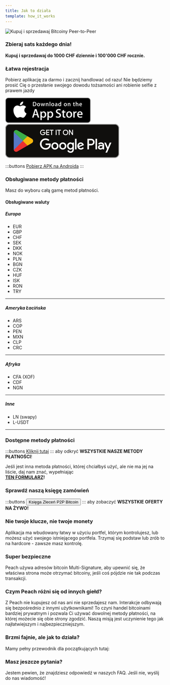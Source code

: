 ```yaml
---
title: Jak to działa
template: how_it_works
---
```


<!--[teaser]-->

![Kupuj i sprzedawaj Bitcoiny Peer-to-Peer](/img/how-it-works/buy-and-sell-bitcoin-peer-to-peer.png)

### Zbieraj sats <span>każdego dnia</span>!

**Kupuj i sprzedawaj do 1000 CHF dziennie i 100'000 CHF rocznie.**

<!--[easy_registration]-->

### Łatwa rejestracja

Pobierz aplikację za darmo i zacznij handlować od razu! Nie będziemy prosić Cię o przesłanie swojego dowodu tożsamości ani robienie selfie z prawem jazdy

<div>
  <div class="md:flex items-end">
    <a href="https://testflight.apple.com/join/wfSPFEWG"><img class="h-180px md:h-90px" src="/img/home/download-on-the-app-store.svg" alt="Pobierz w Apple Store"></a>
    <a class="md:ml-4" href="https://play.google.com/store/apps/details?id=com.peachbitcoin.peach.mainnet"><img class="h-180px md:h-90px" src="/img/home/get-it-on-google-play.svg" alt="Dostępne w Google Play"></a>
  </div>

:::buttons
[Pobierz APK na Androida](/apk/)
:::

</div>

<!--[payment_methods]-->

### Obsługiwane metody płatności

Masz do wyboru całą gamę metod płatności.<br>

#### Obsługiwane waluty

##### Europa

- EUR
- GBP
- CHF
- SEK
- DKK
- NOK
- PLN
- BGN
- CZK
- HUF
- ISK
- RON
- TRY

---

##### Ameryka Łacińska

- ARS
- COP
- PEN
- MXN
- CLP
- CRC

---

##### Afryka

- CFA (XOF)
- CDF
- NGN

---

##### Inne

- LN (swapy)
- L-USDT

---

### Dostępne metody płatności

:::buttons
[Kliknij tutaj](https://docs.google.com/spreadsheets/d/1uqotdlQ1woALJnsLOJMwe21J4KvTvv3cnEqERqCUicg/?usp=sharing)
:::
aby odkryć **WSZYSTKIE NASZE METODY PŁATNOŚCI**!

Jeśli jest inna metoda płatności, której chciałbyś użyć, ale nie ma jej na liście, daj nam znać, wypełniając
<br>
**[TEN FORMULARZ](https://ncxldazr6m4.typeform.com/to/SJljDnae)!**

### Sprawdź naszą księgę zamówień

:::buttons
<button class="btn" id="customBtn" onclick="window.location.href='/pl/kycfree-orderbook'">Księga Zleceń P2P Bitcoin</button>
:::
aby zobaczyć **WSZYSTKIE OFERTY NA ŻYWO!**

<!--[self_custody]-->

### Nie twoje klucze, nie twoje monety

Aplikacja ma wbudowany łatwy w użyciu portfel, którym kontrolujesz, lub możesz użyć swojego istniejącego portfela. Trzymaj się podstaw lub zrób to na hardcore - zawsze masz kontrolę.

<!--[security]-->

### Super bezpieczne

Peach używa adresów bitcoin Multi-Signature, aby upewnić się, że właściwa strona może otrzymać bitcoiny, jeśli coś pójdzie nie tak podczas transakcji.

<!--[difference]-->

### Czym Peach różni się od innych giełd?

Z Peach nie kupujesz od nas ani nie sprzedajesz nam.
Interakcje odbywają się bezpośrednio z innymi użytkownikami!
To czyni handel bitcoinami bardziej prywatnym i pozwala Ci używać dowolnej metody płatności, na której możecie się obie strony zgodzić.
Naszą misją jest uczynienie tego jak najłatwiejszym i najbezpieczniejszym.

<!--[sounds_cool]-->

### Brzmi fajnie, ale jak to działa?

Mamy pełny przewodnik dla początkujących tutaj:

<!--[questions]-->

### Masz jeszcze pytania?

Jestem pewien, że znajdziesz odpowiedź w naszych FAQ.
Jeśli nie, wyślij do nas wiadomość!
